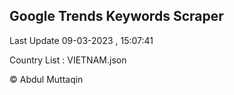 

## Google Trends Keywords Scraper 
 
Last Update 09-03-2023 , 15:07:41

Country List :
VIETNAM.json



© Abdul Muttaqin 
